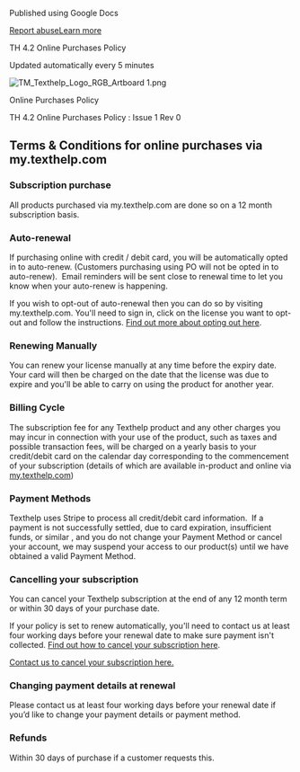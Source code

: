 Published using Google Docs

[Report abuse](https://drive.google.com/abuse?id=AKkXjoxKgawshlUn_l9a0qiwgVuWY4MJcOgf7abzGcoMsYc7CW7t0IQEjC5QL1CPeJyeoRzr0IznwcB6mVkdP78:0&docurl=https://docs.google.com/document/d/e/2PACX-1vQCSBCA7MNK_t-Rm0-jpUzEqArG9MzZzgtP6pyMLUDi9Pvdg2Xmd5-XeCV0BoXQ1V2jkx4J3v4pMvjw/pub)[Learn more](https://support.google.com/docs/answer/183965 "Learn more")

TH 4.2 Online Purchases Policy

Updated automatically every 5 minutes

![TM_Texthelp_Logo_RGB_Artboard 1.png](https://lh7-rt.googleusercontent.com/docsz/AD_4nXd-gaLd0CYY7-rkHDL6P_q7Bq-SX1eonS9KF2hOZ3VChqvUsdM8sGaWLLtxKp7sZ9SKQiBaIeGJUAHGxXyvjhamZ464d6xr2J493tJQ49BEJJa2ix7fciNZHIIeiWawHcr7wVCINvn5XxAm1Q4?key=CerK5W3GX_iAWo_Mi8_AKg)

Online Purchases Policy

TH 4.2 Online Purchases Policy : Issue 1 Rev 0

Terms & Conditions for online purchases via my.texthelp.com
-----------------------------------------------------------

### Subscription purchase

All products purchased via my.texthelp.com are done so on a 12 month subscription basis.  

### Auto-renewal

If purchasing online with credit / debit card, you will be automatically opted in to auto-renew. (Customers purchasing using PO will not be opted in to auto-renew).  Email reminders will be sent close to renewal time to let you know when your auto-renew is happening.

If you wish to opt-out of auto-renewal then you can do so by visiting my.texthelp.com. You'll need to sign in, click on the license you want to opt-out and follow the instructions. [Find out more about opting out here](https://www.google.com/url?q=https://support.texthelp.com/help/opting-out-of-auto-renewal&sa=D&source=editors&ust=1734044075199719&usg=AOvVaw0R0xEqVd2GgzOO87KfExSU).

### Renewing Manually

You can renew your license manually at any time before the expiry date. Your card will then be charged on the date that the license was due to expire and you'll be able to carry on using the product for another year.

### Billing Cycle

The subscription fee for any Texthelp product and any other charges you may incur in connection with your use of the product, such as taxes and possible transaction fees, will be charged on a yearly basis to your credit/debit card on the calendar day corresponding to the commencement of your subscription (details of which are available in-product and online via [my.texthelp.com](https://www.google.com/url?q=https://my.texthelp.com/&sa=D&source=editors&ust=1734044075200252&usg=AOvVaw3hT9nxsP3goXbeR20eRGgr))

### Payment Methods

Texthelp uses Stripe to process all credit/debit card information.  If a payment is not successfully settled, due to card expiration, insufficient funds, or similar , and you do not change your Payment Method or cancel your account, we may suspend your access to our product(s) until we have obtained a valid Payment Method.

### Cancelling your subscription

You can cancel your Texthelp subscription at the end of any 12 month term or within 30 days of your purchase date.

If your policy is set to renew automatically, you'll need to contact us at least four working days before your renewal date to make sure payment isn't collected. [Find out how to cancel your subscription here](https://www.google.com/url?q=https://support.texthelp.com/help/opting-out-of-auto-renewal&sa=D&source=editors&ust=1734044075201634&usg=AOvVaw1XT99h7x0Yu0xgLjlvMbma).

[Contact us to cancel your subscription here.](https://www.google.com/url?q=https://www.texthelp.com/support/contact-us/&sa=D&source=editors&ust=1734044075202457&usg=AOvVaw1PFNrvdNJriwjM9165F8ND)

### Changing payment details at renewal

Please contact us at least four working days before your renewal date if you’d like to change your payment details or payment method.

### Refunds

Within 30 days of purchase if a customer requests this.